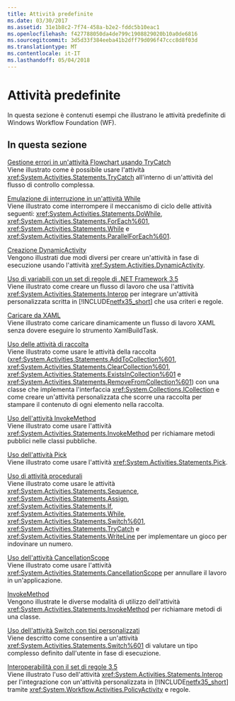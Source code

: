 ```yaml
---
title: Attività predefinite
ms.date: 03/30/2017
ms.assetid: 31e1b8c2-7f74-458a-b2e2-fddc5b10eac1
ms.openlocfilehash: f427788050da4de799c1908829020b10a0de6816
ms.sourcegitcommit: 3d5d33f384eeba41b2dff79d096f47ccc8d8f03d
ms.translationtype: MT
ms.contentlocale: it-IT
ms.lasthandoff: 05/04/2018
---
```

# <a name="built-in-activities"></a>Attività predefinite
In questa sezione è contenuti esempi che illustrano le attività predefinite di Windows Workflow Foundation (WF).  
  
## <a name="in-this-section"></a>In questa sezione  
 [Gestione errori in un'attività Flowchart usando TryCatch](../../../../docs/framework/windows-workflow-foundation/samples/fault-handling-in-a-flowchart-activity-using-trycatch.md)  
 Viene illustrato come è possibile usare l'attività <xref:System.Activities.Statements.TryCatch> all'interno di un'attività del flusso di controllo complessa.  
  
 [Emulazione di interruzione in un'attività While](../../../../docs/framework/windows-workflow-foundation/samples/emulating-breaking-in-a-while-activity.md)  
 Viene illustrato come interrompere il meccanismo di ciclo delle attività seguenti: <xref:System.Activities.Statements.DoWhile>, <xref:System.Activities.Statements.ForEach%601>, <xref:System.Activities.Statements.While> e <xref:System.Activities.Statements.ParallelForEach%601>.  
  
 [Creazione DynamicActivity](../../../../docs/framework/windows-workflow-foundation/samples/dynamicactivity-creation.md)  
 Vengono illustrati due modi diversi per creare un'attività in fase di esecuzione usando l'attività <xref:System.Activities.DynamicActivity>.  
  
 [Uso di variabili con un set di regole di .NET Framework 3.5](../../../../docs/framework/windows-workflow-foundation/samples/using-variables-with-dotnet-ruleset.md)  
 Viene illustrato come creare un flusso di lavoro che usa l'attività <xref:System.Activities.Statements.Interop> per integrare un'attività personalizzata scritta in [!INCLUDE[netfx35_short](../../../../includes/netfx35-short-md.md)] che usa criteri e regole.  
  
 [Caricare da XAML](../../../../docs/framework/windows-workflow-foundation/samples/load-from-xaml.md)  
 Viene illustrato come caricare dinamicamente un flusso di lavoro XAML senza dovere eseguire lo strumento XamlBuildTask.  
  
 [Uso delle attività di raccolta](../../../../docs/framework/windows-workflow-foundation/samples/using-collection-activities.md)  
 Viene illustrato come usare le attività della raccolta (<xref:System.Activities.Statements.AddToCollection%601>, <xref:System.Activities.Statements.ClearCollection%601>, <xref:System.Activities.Statements.ExistsInCollection%601> e <xref:System.Activities.Statements.RemoveFromCollection%601>) con una classe che implementa l'interfaccia <xref:System.Collections.ICollection> e come creare un'attività personalizzata che scorre una raccolta per stampare il contenuto di ogni elemento nella raccolta.  
  
 [Uso dell'attività InvokeMethod](../../../../docs/framework/windows-workflow-foundation/samples/using-the-invokemethod-activity.md)  
 Viene illustrato come usare l'attività <xref:System.Activities.Statements.InvokeMethod> per richiamare metodi pubblici nelle classi pubbliche.  
  
 [Uso dell'attività Pick](../../../../docs/framework/windows-workflow-foundation/samples/using-the-pick-activity.md)  
 Viene illustrato come usare l'attività <xref:System.Activities.Statements.Pick>.  
  
 [Uso di attività procedurali](../../../../docs/framework/windows-workflow-foundation/samples/using-procedural-activities.md)  
 Viene illustrato come usare le attività <xref:System.Activities.Statements.Sequence>, <xref:System.Activities.Statements.Assign>, <xref:System.Activities.Statements.If>, <xref:System.Activities.Statements.While>, <xref:System.Activities.Statements.Switch%601>, <xref:System.Activities.Statements.TryCatch> e <xref:System.Activities.Statements.WriteLine> per implementare un gioco per indovinare un numero.  
  
 [Uso dell'attività CancellationScope](../../../../docs/framework/windows-workflow-foundation/samples/using-cancellationscope.md)  
 Viene illustrato come usare l'attività <xref:System.Activities.Statements.CancellationScope> per annullare il lavoro in un'applicazione.  
  
 [InvokeMethod](../../../../docs/framework/windows-workflow-foundation/samples/invokemethod.md)  
 Vengono illustrate le diverse modalità di utilizzo dell'attività <xref:System.Activities.Statements.InvokeMethod> per richiamare metodi di una classe.  
  
 [Uso dell'attività Switch con tipi personalizzati](../../../../docs/framework/windows-workflow-foundation/samples/usage-of-the-switch-activity-with-custom-types.md)  
 Viene descritto come consentire a un'attività <xref:System.Activities.Statements.Switch%601> di valutare un tipo complesso definito dall'utente in fase di esecuzione.  
  
 [Interoperabilità con il set di regole 3.5](../../../../docs/framework/windows-workflow-foundation/samples/interop-with-3-5-rule-set.md)  
 Viene illustrato l'uso dell'attività <xref:System.Activities.Statements.Interop> per l'integrazione con un'attività personalizzata in [!INCLUDE[netfx35_short](../../../../includes/netfx35-short-md.md)] tramite <xref:System.Workflow.Activities.PolicyActivity> e regole.
